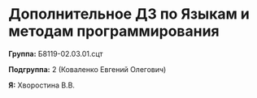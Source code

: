 # Дополнительное ДЗ по Языкам и методам программирования
**Группа:** Б8119-02.03.01.сцт

**Подгруппа:** 2 (Коваленко Евгений Олегович)

**Я:** Хворостина В.В.
